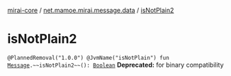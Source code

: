 [mirai-core](../index.md) / [net.mamoe.mirai.message.data](index.md) / [isNotPlain2](./is-not-plain2.md)

# isNotPlain2

`@PlannedRemoval("1.0.0") @JvmName("isNotPlain") fun `[`Message`](-message/index.md)`.~~isNotPlain2~~(): `[`Boolean`](https://kotlinlang.org/api/latest/jvm/stdlib/kotlin/-boolean/index.html)
**Deprecated:** for binary compatibility

